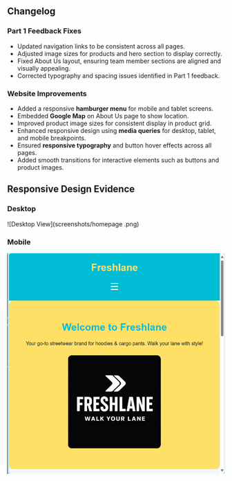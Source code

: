## Changelog

### Part 1 Feedback Fixes
- Updated navigation links to be consistent across all pages.
- Adjusted image sizes for products and hero section to display correctly.
- Fixed About Us layout, ensuring team member sections are aligned and visually appealing.
- Corrected typography and spacing issues identified in Part 1 feedback.

### Website Improvements
- Added a responsive **hamburger menu** for mobile and tablet screens.
- Embedded **Google Map** on About Us page to show location.
- Improved product image sizes for consistent display in product grid.
- Enhanced responsive design using **media queries** for desktop, tablet, and mobile breakpoints.
- Ensured **responsive typography** and button hover effects across all pages.
- Added smooth transitions for interactive elements such as buttons and product images.
## Responsive Design Evidence

### Desktop
![Desktop View](screenshots/homepage .png)
### Mobile
![Mobile View](screenshots/hamburger.png)
